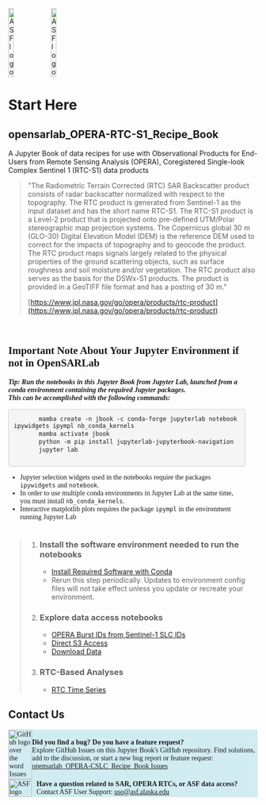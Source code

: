 <div style="display: flex; align-items: center;">
    <img src="https://opensarlab-docs.asf.alaska.edu/opensarlab-notebook-assets/logos/ASF_logo.svg" alt="ASF logo" style="width: 15%; margin-right: 10px;"/>
    <img src="https://asf.alaska.edu/wp-content/uploads/2023/10/OPERA-logo.png" alt="ASF logo" style="width: 15%;"/>
</div>

# Start Here

## opensarlab_OPERA-RTC-S1_Recipe_Book

A Jupyter Book of data recipes for use with Observational Products for End-Users from Remote Sensing Analysis (OPERA), Coregistered Single-look Complex Sentinel 1 (RTC-S1) data products

>"The Radiometric Terrain Corrected (RTC) SAR Backscatter product consists of radar backscatter normalized with respect to the topography. The RTC product is generated from Sentinel-1 as the input dataset and has the short name RTC-S1. The RTC-S1 product is a Level-2 product that is projected onto pre-defined UTM/Polar stereographic map projection systems. The Copernicus global 30 m (GLO-30) Digital Elevation Model (DEM) is the reference DEM used to correct for the impacts of topography and to geocode the product. The RTC product maps signals largely related to the physical properties of the ground scattering objects, such as surface roughness and soil moisture and/or vegetation. The RTC product also serves as the basis for the DSWx-S1 products. The product is provided in a GeoTIFF file format and has a posting of 30 m."
>
>[https://www.jpl.nasa.gov/go/opera/products/rtc-product](https://www.jpl.nasa.gov/go/opera/products/rtc-product)

<br>

<div class="alert alert-success" style="display: flex; align-items: center; font-family: 'Times New Roman', Times, serif; background-color: 'rgba(200,0,0,0.2)'">
  <div style="width: 95%;">
    <h2><b>Important Note About Your Jupyter Environment if not in OpenSARLab</b></h2>
    <b><i>Tip: Run the notebooks in this Jupyter Book from Jupyter Lab, launched from a conda environment containing the required Jupyter packages. 
        <br/>
        This can be accomplished with the following commands:</i></b>
    <pre style="background-color: #f5f5f5; padding: 10px; border-radius: 5px; border: 1px solid #ccc; overflow: auto;">
      <code>mamba create -n jbook -c conda-forge jupyterlab notebook ipywidgets ipympl nb_conda_kernels</code>
      <code>mamba activate jbook</code>
      <code>python -m pip install jupyterlab-jupyterbook-navigation</code>
      <code>jupyter lab</code>
    </pre>
    <ul>
        <li>Jupyter selection widgets used in the notebooks require the packages <code>ipywidgets</code> and <code>notebook</code>.</li>
        <li>In order to use multiple conda environments in Jupyter Lab at the same time, you must install <code>nb_conda_kernels</code>.</li>
        <li>Interactive matplotlib plots requires the package <code>ipympl</code> in the environment running Jupyter Lab</li>
    </ul>
  </div>
</div>

>1. ### Install the software environment needed to run the notebooks
>
>    - [Install Required Software with Conda](search_download_OPERA-RTC-S1.ipynb)
>    - Rerun this step periodically. Updates to environment config files will not take effect unless you update or recreate your environment.
>
>1. ### Explore data access notebooks
>    - [OPERA Burst IDs from Sentinel-1 SLC IDs](burst_ID_extractor.ipynb)
>    - [Direct S3 Access](OPERA_S3_Access.ipynb)
>    - [Download Data](search_download_OPERA-RTC-S1.ipynb)
>
>1. ### RTC-Based Analyses
>    - [RTC Time Series](OPERA-RTC-S1-time_series.ipynb)

## Contact Us

<div class="alert alert-info" style="display: flex; align-items: center; font-family: 'Times New Roman', Times, serif; background-color: #d1ecf1;">
  <div style="display: flex; align-items: center; width: 10%;">
    <a href="https://github.com/ASFOpenSARlab/opensarlab_OPERA-CSLC_Recipe_Book/issues">
      <img src="https://opensarlab-docs.asf.alaska.edu/opensarlab-notebook-assets/logos/github_issues.png" alt="GitHub logo over the word Issues" style="width: 100%;">
    </a>
  </div>
  <div style="width: 95%;">
    <b>Did you find a bug? Do you have a feature request?</b>
    <br/>
    Explore GitHub Issues on this Jupyter Book's GitHub repository. Find solutions, add to the discussion, or start a new bug report or feature request: <a href="https://github.com/ASFOpenSARlab/opensarlab_OPERA-CSLC_Recipe_Book/issues">opensarlab_OPERA-CSLC_Recipe_Book Issues</a>
  </div>
</div>

<div class="alert alert-info" style="display: flex; align-items: center; justify-content: space-between; font-family: 'Times New Roman', Times, serif; background-color: #d1ecf1;">
  <div style="display: flex; align-items: center; width: 10%; margin-right: 10px;">
    <a href="mailto:uso@asf.alaska.edu">
      <img src="https://opensarlab-docs.asf.alaska.edu/opensarlab-notebook-assets/logos/ASF_support_logo.png" alt="ASF logo" style="width: 100%">
    </a>
  </div>
  <div style="width: 95%;">
    <b>Have a question related to SAR, OPERA RTCs, or ASF data access?</b>
    <br/>
    Contact ASF User Support: <a href="mailto:uso@asf.alaska.edu">uso@asf.alaska.edu</a>
  </div>
</div>
